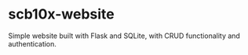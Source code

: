 # scb10x-website

Simple website built with Flask and SQLite, with CRUD functionality and authentication.
